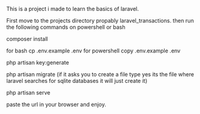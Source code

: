 This is a project i made to learn the basics of laravel.

First move to the projects directory propably laravel_transactions.
then run the following commands on powershell or bash

composer install

for bash cp .env.example .env for powershell copy .env.example .env

php artisan key:generate

php artisan migrate (if it asks you to create a file type yes its the file where laravel searches for sqlite databases it will just create it)

php artisan serve

paste the url in your browser and enjoy.
